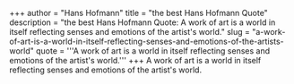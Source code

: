 +++
author = "Hans Hofmann"
title = "the best Hans Hofmann Quote"
description = "the best Hans Hofmann Quote: A work of art is a world in itself reflecting senses and emotions of the artist's world."
slug = "a-work-of-art-is-a-world-in-itself-reflecting-senses-and-emotions-of-the-artists-world"
quote = '''A work of art is a world in itself reflecting senses and emotions of the artist's world.'''
+++
A work of art is a world in itself reflecting senses and emotions of the artist's world.
